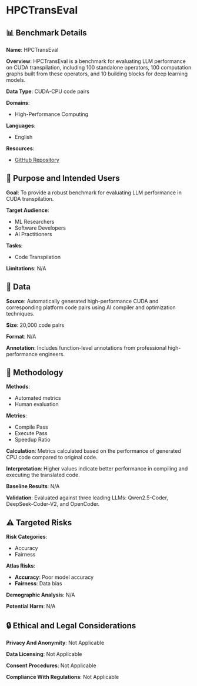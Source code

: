# HPCTransEval

## 📊 Benchmark Details

**Name**: HPCTransEval

**Overview**: HPCTransEval is a benchmark for evaluating LLM performance on CUDA transpilation, including 100 standalone operators, 100 computation graphs built from these operators, and 10 building blocks for deep learning models.

**Data Type**: CUDA-CPU code pairs

**Domains**:
- High-Performance Computing

**Languages**:
- English

**Resources**:
- [GitHub Repository](https://github.com/PJLAB-CHIP/HPCTransCompile)

## 🎯 Purpose and Intended Users

**Goal**: To provide a robust benchmark for evaluating LLM performance in CUDA transpilation.

**Target Audience**:
- ML Researchers
- Software Developers
- AI Practitioners

**Tasks**:
- Code Transpilation

**Limitations**: N/A

## 💾 Data

**Source**: Automatically generated high-performance CUDA and corresponding platform code pairs using AI compiler and optimization techniques.

**Size**: 20,000 code pairs

**Format**: N/A

**Annotation**: Includes function-level annotations from professional high-performance engineers.

## 🔬 Methodology

**Methods**:
- Automated metrics
- Human evaluation

**Metrics**:
- Compile Pass
- Execute Pass
- Speedup Ratio

**Calculation**: Metrics calculated based on the performance of generated CPU code compared to original code.

**Interpretation**: Higher values indicate better performance in compiling and executing the translated code.

**Baseline Results**: N/A

**Validation**: Evaluated against three leading LLMs: Qwen2.5-Coder, DeepSeek-Coder-V2, and OpenCoder.

## ⚠️ Targeted Risks

**Risk Categories**:
- Accuracy
- Fairness

**Atlas Risks**:
- **Accuracy**: Poor model accuracy
- **Fairness**: Data bias

**Demographic Analysis**: N/A

**Potential Harm**: N/A

## 🔒 Ethical and Legal Considerations

**Privacy And Anonymity**: Not Applicable

**Data Licensing**: Not Applicable

**Consent Procedures**: Not Applicable

**Compliance With Regulations**: Not Applicable

